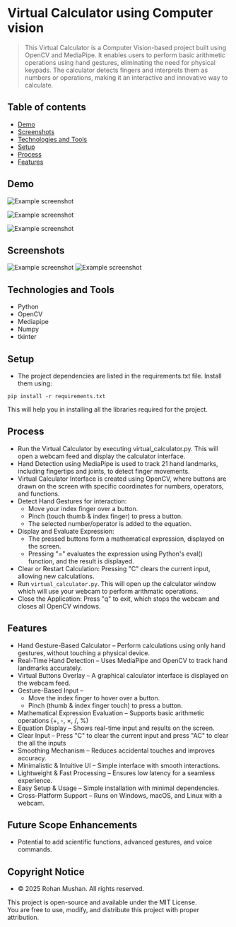 # Virtual Calculator using Computer vision
>This Virtual Calculator is a Computer Vision-based project built using OpenCV and MediaPipe. It enables users to perform basic arithmetic operations using hand gestures, eliminating the need for physical keypads. The calculator detects fingers and interprets them as numbers or operations, making it an interactive and innovative way to calculate.

## Table of contents
* [Demo](#demo)
* [Screenshots](#screenshots)
* [Technologies and Tools](#technologies-and-tools)
* [Setup](#setup)
* [Process](#process)
* [Features](#features)

## Demo
![Example screenshot](./img/demo4.gif)



![Example screenshot](./img/demo2.gif)



![Example screenshot](./img/demo3.gif)



## Screenshots

![Example screenshot](./assets/ss_calculator.png)
![Example screenshot](./assets/ss_hand.png)

## Technologies and Tools
* Python 
* OpenCV
* Mediapipe
* Numpy
* tkinter

## Setup

* The project dependencies are listed in the requirements.txt file. Install them using:
 
`pip install -r requirements.txt`

This will help you in installing all the libraries required for the project.

## Process

* Run the Virtual Calculator by executing virtual_calculator.py. This will open a webcam feed and display the calculator interface.
* Hand Detection using MediaPipe is used to track 21 hand landmarks, including fingertips and joints, to detect finger movements.
* Virtual Calculator Interface is created using OpenCV, where buttons are drawn on the screen with specific coordinates for numbers, operators, and functions.
* Detect Hand Gestures for interaction:
 	* Move your index finger over a button.
  	* Pinch (touch thumb & index finger) to press a button.
  	* The selected number/operator is added to the equation.
* Display and Evaluate Expression:
	* The pressed buttons form a mathematical expression, displayed on the screen.
  	* Pressing "=" evaluates the expression using Python's eval() function, and the result is displayed.
* Clear or Restart Calculation: Pressing "C" clears the current input, allowing new calculations.
* Run `virtual_calculator.py`. This will open up the calculator window which will use your webcam to perform arithmatic operations.
* Close the Application: Press "q" to exit, which stops the webcam and closes all OpenCV windows.  

## Features
* Hand Gesture-Based Calculator – Perform calculations using only hand gestures, without touching a physical device.
* Real-Time Hand Detection – Uses MediaPipe and OpenCV to track hand landmarks accurately.
* Virtual Buttons Overlay – A graphical calculator interface is displayed on the webcam feed.
* Gesture-Based Input –
	* Move the index finger to hover over a button.
 	* Pinch (thumb & index finger touch) to press a button.
* Mathematical Expression Evaluation – Supports basic arithmetic operations (+, -, ×, /, %)
* Equation Display – Shows real-time input and results on the screen.
* Clear Input – Press "C" to clear the current input and press "AC" to clear the all the inputs
* Smoothing Mechanism – Reduces accidental touches and improves accuracy.
* Minimalistic & Intuitive UI – Simple interface with smooth interactions.
* Lightweight & Fast Processing – Ensures low latency for a seamless experience.
* Easy Setup & Usage – Simple installation with minimal dependencies.
* Cross-Platform Support – Runs on Windows, macOS, and Linux with a webcam.
  
## Future Scope Enhancements 
* Potential to add scientific functions, advanced gestures, and voice commands.

## Copyright Notice
* © 2025 Rohan Mushan. All rights reserved.  

This project is open-source and available under the MIT License.  
You are free to use, modify, and distribute this project with proper attribution.  



